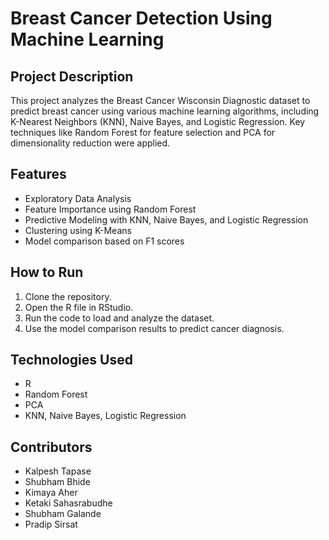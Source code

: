 # Breast Cancer Detection Using Machine Learning

## Project Description
This project analyzes the Breast Cancer Wisconsin Diagnostic dataset to predict breast cancer using various machine learning algorithms, including K-Nearest Neighbors (KNN), Naive Bayes, and Logistic Regression. Key techniques like Random Forest for feature selection and PCA for dimensionality reduction were applied. 

## Features
- Exploratory Data Analysis
- Feature Importance using Random Forest
- Predictive Modeling with KNN, Naive Bayes, and Logistic Regression
- Clustering using K-Means
- Model comparison based on F1 scores

## How to Run
1. Clone the repository.
2. Open the R file in RStudio.
3. Run the code to load and analyze the dataset.
4. Use the model comparison results to predict cancer diagnosis.

## Technologies Used
- R
- Random Forest
- PCA
- KNN, Naive Bayes, Logistic Regression

## Contributors
- Kalpesh Tapase
- Shubham Bhide
- Kimaya Aher
- Ketaki Sahasrabudhe
- Shubham Galande
- Pradip Sirsat
